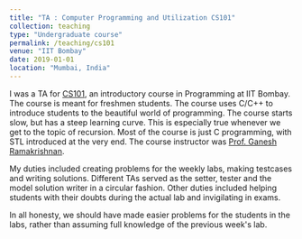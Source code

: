 ```yaml
---
title: "TA : Computer Programming and Utilization CS101"
collection: teaching
type: "Undergraduate course"
permalink: /teaching/cs101
venue: "IIT Bombay"
date: 2019-01-01
location: "Mumbai, India"
---
```


I was a TA for [CS101](https://www.cse.iitb.ac.in/~cs101/), an introductory course in Programming at IIT Bombay. The course is meant for freshmen students. The course uses C/C++ to introduce students to the beautiful world of programming. The course starts slow, but has a steep learning curve. This is especially true whenever we get to the topic of recursion. Most of the course is just C programming, with STL introduced at the very end.
The course instructor was [Prof. Ganesh Ramakrishnan](https://www.cse.iitb.ac.in/~ganesh/).

My duties included creating problems for the weekly labs, making testcases and writing solutions. Different TAs served as the setter, tester and the model solution writer in a circular fashion. Other duties included helping students with their doubts during the actual lab and invigilating in exams.

In all honesty, we should have made easier problems for the students in the labs, rather than assuming full knowledge of the previous week's lab.
